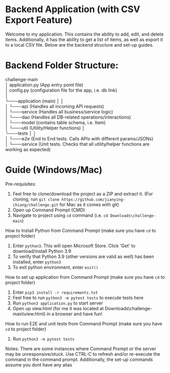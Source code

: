 # Backend Application (with CSV Export Feature)

Welcome to my application. This contains the ability to add, edit, and delete items. Additionally, it has the ability to get a list of items, as well as export it to a local CSV file. Below are the backend structure and set-up guides.

# Backend Folder Structure:
challenge-main  
│   application.py (App entry point file)  
│   config.py (configuration file for the app, i.e. db link)  
│  
└───application (main)
│   │  
│   └───api (Handles all incoming API requests)  
│   └───service (Handles all business/service logic)  
│   └───dao (Handles all DB-related operations/interactions)  
│   └───model (contains table schema, i.e. Item)  
│   └───util (Utility/Helper functions)
│  
└───tests
│   │  
│   └───e2e (End to End tests. Calls APIs with different params/JSONs)  
│   └───service (Unit tests. Checks that all utility/helper functions are working as expected)  

# Guide (Windows/Mac)

Pre-requisites:
1. Feel free to clone/download the project as a ZIP and extract it. (For cloning, run ```git clone https://github.com/jianying-chiang/challenge.git``` for Mac as it comes with git)  
2. Open up Command Prompt (CMD)  
3. Navigate to project using ```cd``` command (i.e. ```cd Downloads\challenge-main```)  

How to Install Python from Command Prompt (make sure you have ```cd``` to project folder)  
1.  Enter ```python3```. This will open Microsoft Store. Click 'Get' to download/install Python 3.9  
2.  To verify that Python 3.9 (other versions are valid as well) has been installed, enter ```python3```  
3.  To exit python environment, enter ```exit()```  

How to set up application from Command Prompt (make sure you have ```cd``` to project folder)  
1. Enter ```pip3 install -r requirements.txt```  
2. Feel free to run ```python3 -m pytest tests``` to execute tests here  
3. Run ```python3 application.py``` to start server  
4. Open up view.html (for me it was located at Downloads\challenge-main\view.html) in a browser and have fun!  

How to run E2E and unit tests from Command Prompt (make sure you have ```cd``` to project folder)
1. Run ```python3 -m pytest tests```

Notes:
There are some instances where Command Prompt or the server may be unresponsive/stuck. Use CTRL-C to refresh and/or re-execute the command in the command prompt.
Additionally, the set-up commands assume you dont have any alias
